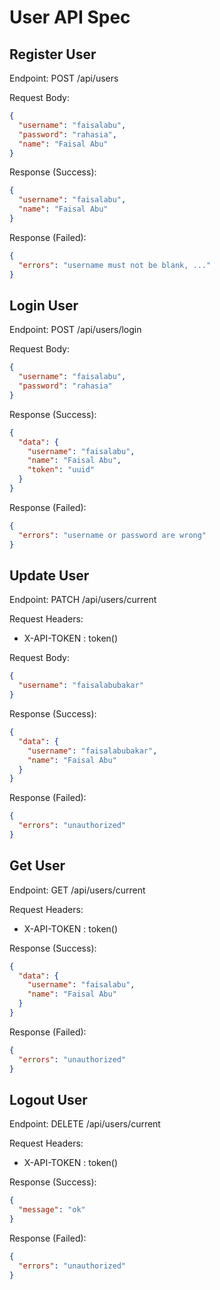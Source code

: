 # User API Spec

## Register User

Endpoint: POST /api/users

Request Body:

```json
{
  "username": "faisalabu",
  "password": "rahasia",
  "name": "Faisal Abu"
}
```

Response (Success):

```json
{
  "username": "faisalabu",
  "name": "Faisal Abu"
}
```

Response (Failed):

```json
{
  "errors": "username must not be blank, ..."
}
```

## Login User

Endpoint: POST /api/users/login

Request Body:

```json
{
  "username": "faisalabu",
  "password": "rahasia"
}
```

Response (Success):

```json
{
  "data": {
    "username": "faisalabu",
    "name": "Faisal Abu",
    "token": "uuid"
  }
}
```

Response (Failed):

```json
{
  "errors": "username or password are wrong"
}
```

## Update User

Endpoint: PATCH /api/users/current

Request Headers:

- X-API-TOKEN : token()

Request Body:

```json
{
  "username": "faisalabubakar"
}
```

Response (Success):

```json
{
  "data": {
    "username": "faisalabubakar",
    "name": "Faisal Abu"
  }
}
```

Response (Failed):

```json
{
  "errors": "unauthorized"
}
```

## Get User

Endpoint: GET /api/users/current

Request Headers:

- X-API-TOKEN : token()

Response (Success):

```json
{
  "data": {
    "username": "faisalabu",
    "name": "Faisal Abu"
  }
}
```

Response (Failed):

```json
{
  "errors": "unauthorized"
}
```

## Logout User

Endpoint: DELETE /api/users/current

Request Headers:

- X-API-TOKEN : token()

Response (Success):

```json
{
  "message": "ok"
}
```

Response (Failed):

```json
{
  "errors": "unauthorized"
}
```
